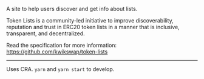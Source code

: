 
A site to help users discover and get info about lists.

Token Lists is a community-led initiative to improve discoverability, reputation and trust in ERC20 token lists in a manner that is inclusive, transparent, and decentralized.

Read the specification for more information: https://github.com/kwikswap/token-lists

---

Uses CRA. `yarn` and `yarn start` to develop.
